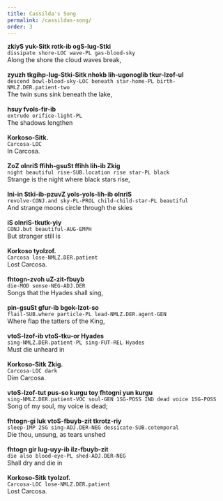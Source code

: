 ```yaml
---
title: Cassilda's Song
permalink: /cassildas-song/
order: 3
---
```


**zkiyS yuk-Sitk rotk-ib ogS-lug-Stki**<br/>
`dissipate shore-LOC wave-PL gas-blood-sky`<br/>
Along the shore the cloud waves break,<br/>
<br/>
**zyuzh tkgihp-lug-Stki-Sitk nhokb lih-ugonoglib tkur-lzof-ul**<br/>
`descend bowl-blood-sky-LOC beneath star-home-PL birth-NMLZ.DER.patient-two`<br/>
The twin suns sink beneath the lake,<br/>
<br/>
**hsuy fvols-fir-ib**<br/>
`extrude orifice-light-PL`<br/>
The shadows lengthen<br/>
<br/>
**Korkoso-Sitk.**<br/>
`Carcosa-LOC`<br/>
In Carcosa.<br/>
<br/>
**ZoZ olnriS ffihh-gsuSt ffihh lih-ib Zkig**<br/>
`night beautiful rise-SUB.location rise star-PL black`<br/>
Strange is the night where black stars rise,<br/>
<br/>
**lni-in Stki-ib-pzuvZ yols-yols-lih-ib olnriS**<br/>
`revolve-CONJ.and sky-PL-PROL child-child-star-PL beautiful`<br/>
And strange moons circle through the skies<br/>
<br/>
**iS olnriS-tkutk-yiy**<br/>
`CONJ.but beautiful-AUG-EMPH`<br/>
But stranger still is<br/>
<br/>
**Korkoso tyolzof.**<br/>
`Carcosa lose-NMLZ.DER.patient`<br/>
Lost Carcosa.<br/>
<br/>
**fhtogn-zvoh uZ-zit-fbuyb**<br/>
`die-MOD sense-NEG-ADJ.DER`<br/>
Songs that the Hyades shall sing,<br/>
<br/>
**pin-gsuSt gfur-ib bgok-lzot-so**<br/>
`flail-SUB.where particle-PL lead-NMLZ.DER.agent-GEN`<br/>
Where flap the tatters of the King,<br/>
<br/>
**vtoS-lzof-ib vtoS-tku-or Hyades**<br/>
`sing-NMLZ.DER.patient-PL sing-FUT-REL Hyades`<br/>
Must die unheard in<br/>
<br/>
**Korkoso-Sitk Zkig.**<br/>
`Carcosa-LOC dark`<br/>
Dim Carcosa.<br/>
<br/>
**vtoS-lzof-tut pus-so kurgu toy fhtogni yun kurgu**<br/>
`sing-NMLZ.DER.patient-VOC soul-GEN 1SG-POSS IND dead voice 1SG-POSS`<br/>
Song of my soul, my voice is dead;<br/>
<br/>
**fhtogn-gi luk vtoS-fbuyb-zit tkrotz-riy**<br/>
`sleep-IMP 2SG sing-ADJ.DER-NEG dessicate-SUB.cotemporal`<br/>
Die thou, unsung, as tears unshed<br/>
<br/>
**fhtogn gir lug-uyy-ib ilz-fbuyb-zit**<br/>
`die also blood-eye-PL shed-ADJ.DER-NEG`<br/>
Shall dry and die in<br/>
<br/>
**Korkoso-Sitk tyolzof.**<br/>
`Carcosa-LOC lose-NMLZ.DER.patient`<br/>
Lost Carcosa.<br/>
<br/>